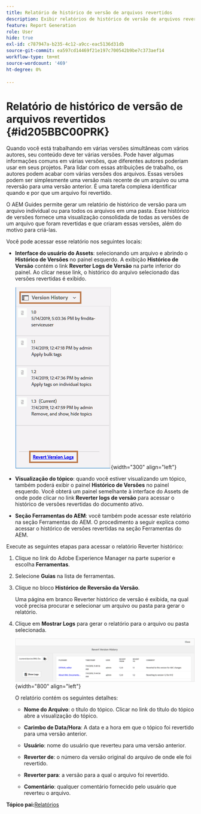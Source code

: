 ```yaml
---
title: Relatório de histórico de versão de arquivos revertidos
description: Exibir relatórios de histórico de versão de arquivos revertidos no AEM Guides. Saiba como acessar logs de versão de reversão na interface do usuário do Assets, pré-visualização de tópico e seleção de ferramentas do AEM.
feature: Report Generation
role: User
hide: true
exl-id: c787947a-b235-4c12-a9cc-eac5136d31db
source-git-commit: ea597cd14469f21e197c700542b9be7c373aef14
workflow-type: tm+mt
source-wordcount: '469'
ht-degree: 0%

---
```


# Relatório de histórico de versão de arquivos revertidos {#id205BBC00PRK}

Quando você está trabalhando em várias versões simultâneas com vários autores, seu conteúdo deve ter várias versões. Pode haver algumas informações comuns em várias versões, que diferentes autores poderiam usar em seus projetos. Para lidar com essas atribuições de trabalho, os autores podem acabar com várias versões dos arquivos. Essas versões podem ser simplesmente uma versão mais recente de um arquivo ou uma reversão para uma versão anterior. É uma tarefa complexa identificar quando e por que um arquivo foi revertido.

O AEM Guides permite gerar um relatório de histórico de versão para um arquivo individual ou para todos os arquivos em uma pasta. Esse histórico de versões fornece uma visualização consolidada de todas as versões de um arquivo que foram revertidas e que criaram essas versões, além do motivo para criá-las.

Você pode acessar esse relatório nos seguintes locais:

- **Interface do usuário do Assets**: selecionando um arquivo e abrindo o **Histórico de Versões** no painel esquerdo. A exibição **Histórico de Versão** contém o link **Reverter Logs de Versão** na parte inferior do painel. Ao clicar nesse link, o histórico do arquivo selecionado das versões revertidas é exibido.

  ![](images/revert-log-from-assets-ui.png){width="300" align="left"}

- **Visualização do tópico**: quando você estiver visualizando um tópico, também poderá exibir o painel **Histórico de Versões** no painel esquerdo. Você obterá um painel semelhante à interface do Assets de onde pode clicar no link **Reverter logs de versão** para acessar o histórico de versões revertidas do documento ativo.

- **Seção Ferramentas do AEM**: você também pode acessar este relatório na seção Ferramentas do AEM. O procedimento a seguir explica como acessar o histórico de versões revertidas na seção Ferramentas do AEM.


Execute as seguintes etapas para acessar o relatório Reverter histórico:

1. Clique no link do Adobe Experience Manager na parte superior e escolha **Ferramentas**.

1. Selecione **Guias** na lista de ferramentas.

1. Clique no bloco **Histórico de Reversão da Versão**.

   Uma página em branco Reverter histórico de versão é exibida, na qual você precisa procurar e selecionar um arquivo ou pasta para gerar o relatório.

1. Clique em **Mostrar Logs** para gerar o relatório para o arquivo ou pasta selecionada.

   ![](images/revert-version-history-report.png){width="800" align="left"}

   O relatório contém os seguintes detalhes:

   - **Nome do Arquivo**: o título do tópico. Clicar no link do título do tópico abre a visualização do tópico.

   - **Carimbo de Data/Hora**: A data e a hora em que o tópico foi revertido para uma versão anterior.

   - **Usuário**: nome do usuário que reverteu para uma versão anterior.

   - **Reverter de**: o número da versão original do arquivo de onde ele foi revertido.

   - **Reverter para**: a versão para a qual o arquivo foi revertido.

   - **Comentário**: qualquer comentário fornecido pelo usuário que reverteu o arquivo.


**Tópico pai:**&#x200B;[ Relatórios](reports-intro.md)
